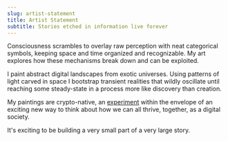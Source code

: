 ```yaml
---
slug: artist-statement
title: Artist Statement
subtitle: Stories etched in information live forever
---
```


Consciousness scrambles to overlay raw perception with neat categorical symbols, keeping space and time organized and recognizable. My art explores how these mechanisms break down and can be exploited.

<!-- snip -->

I paint abstract digital landscapes from exotic universes. Using patterns of light carved in space I bootstrap transient realities that wildly oscillate until reaching some steady-state in a process more like discovery than creation.

My paintings are crypto-native, an [experiment][bval] within the envelope of an exciting new way to think about how we can all thrive, together, as a digital society.

It's exciting to be building a very small part of a very large story.

[bval]: /bval-token
[overview]: /overview
